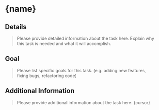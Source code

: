 # {name}

## Details
> Please provide detailed information about the task here. Explain why this task is needed and what it will accomplish.

## Goal
> Please list specific goals for this task. (e.g. adding new features, fixing bugs, refactoring code)

## Additional Information
> Please provide additional information about the task here.
{cursor}